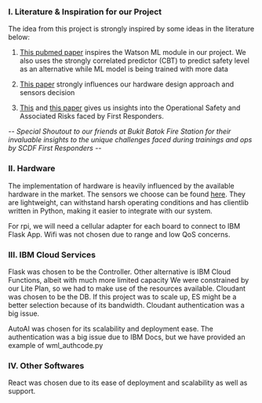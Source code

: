 ### I. Literature & Inspiration for our Project

The idea from this project is strongly inspired by some ideas in the literature below: 

1. [This pubmed paper](https://pubmed.ncbi.nlm.nih.gov/26170240/?from_single_result=Individualized+Prediction+of+Heat+Stress+in+Firefighters%3A+A+Data-Driven+Approach+Using+Classification+and+Regression+Trees  ) inspires the Watson ML module in our project. We also uses the strongly correlated predictor (CBT) to predict safety level as an alternative while ML model is being trained with more data 

2. [This paper](https://www.ncbi.nlm.nih.gov/pmc/articles/PMC5796472/) strongly influences our hardware design approach and sensors decision 

3. [This](https://www.researchgate.net/publication/328034537_A_random_forest_model_to_predict_heatstroke_occurrence_for_heatwave_in_China) and [this paper](https://pubmed.ncbi.nlm.nih.gov/21294631/) gives us insights into the Operational Safety and Associated Risks faced by First Responders. 

*-- Special Shoutout to our friends at Bukit Batok Fire Station for their invaluable insights to the unique challenges faced during trainings and ops by SCDF First Responders --*

### II. Hardware 

The implementation of hardware is heavily influenced by the available hardware in the market. The sensors we choose can be found [here](https://wiki.seeedstudio.com/Grove-Chest_Strap_Heart_Rate_Sensor/). They are lightweight, can withstand harsh operating conditions and has clientlib written in Python, making it easier to integrate with our system. 
 
 For rpi, we will need a cellular adapter for each board to connect to IBM Flask App. Wifi was not chosen due to range and low QoS concerns.
 
 ### III. IBM Cloud Services
 
Flask was chosen to be the Controller. Other alternative is IBM Cloud Functions, albeit with much more limited capacity
We were constrained by our Lite Plan, so we had to make use of the resources available. Cloudant was chosen to be the DB. If this project was to scale up, ES might be a better selection because of its bandwidth. Cloudant authentication was a big issue. 

AutoAI was chosen for its scalability and deployment ease. The authentication was a big issue due to IBM Docs, but we have provided an example of wml_authcode.py

### IV. Other Softwares

React was chosen due to its ease of deployment and scalability as well as support. 
